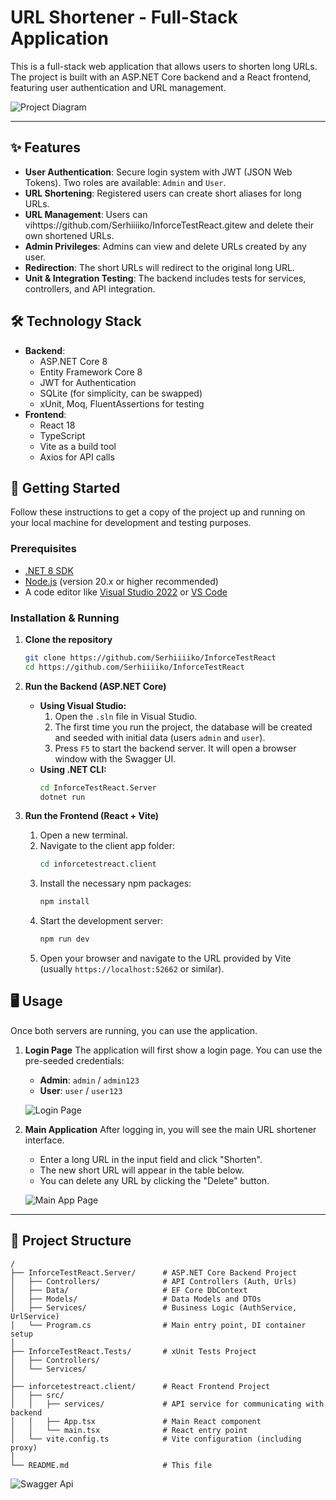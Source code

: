 # URL Shortener - Full-Stack Application

This is a full-stack web application that allows users to shorten long URLs. The project is built with an ASP.NET Core backend and a React frontend, featuring user authentication and URL management.

![Project Diagram](https://mermaid.ink/svg/eyJjb2RlIjoiZ3JhcGggVERcbiAgICBzdWJncmFwaCBcIkZyb250ZW5kIChSZWFjdCkrVml0ZVwiXG4gICAgICAgIEJyKHdpbmRvdykgLS0-IHxSZXF1ZXN0fCBBUChBcHBsaWNhdGlvbik7XG4gICAgICAgIEFQIC0tPiB8QVBJIFNlcnZpY2V8IEFQSUMoQVBJIFNlcnZpY2UpO1xuICAgICAgICBBUElDIC0tPiB8UHJveHkgUmVxdWVzdHwgUHJveHkoVml0ZSBEZXYgU2VydmVyKTtcbiAgICBlbmRcblxuICAgIHN1YmdyYXBoIFwiQmFja2VuZCAoQVNQLk5FVCBDb3JlKVwiXG4gICAgICAgIEJLX0FQSShBUEkgRW5kcG9pbnRzKSAtLT4gQXV0aFNlcnZpY2U7XG4gICAgICAgIEJLX0FQSSAtLT4gVXJsU2VydmljZTtcbiAgICAgICAgQXV0aFNlcnZpY2UgPD09PiBEYihFbnRpdHkgRnJhbWV3b3JrKTtcbiAgICAgICAgVXJsU2VydmljZSA8PT0-IERiO1xuICAgIGVuZFxuXG4gICAgUHJveHkgLS0-IHxIVFRQIFJlcXVlc3R8IEJLX0FQSTtcbiIsIm1lcm1haWQiOnsidGhlbWUiOiJkZWZhdWx0In0sInVwZGF0ZUVkaXRvciI6ZmFsc2UsImF1dG9TeW5jIjp0cnVlLCJ1cGRhdGVEaWFncmFtIjpmYWxzZX0)

---

## ✨ Features

-   **User Authentication**: Secure login system with JWT (JSON Web Tokens). Two roles are available: `Admin` and `User`.
-   **URL Shortening**: Registered users can create short aliases for long URLs.
-   **URL Management**: Users can vihttps://github.com/Serhiiiiko/InforceTestReact.gitew and delete their own shortened URLs.
-   **Admin Privileges**: Admins can view and delete URLs created by any user.
-   **Redirection**: The short URLs will redirect to the original long URL.
-   **Unit & Integration Testing**: The backend includes tests for services, controllers, and API integration.

## 🛠️ Technology Stack

-   **Backend**:
    -   ASP.NET Core 8
    -   Entity Framework Core 8
    -   JWT for Authentication
    -   SQLite (for simplicity, can be swapped)
    -   xUnit, Moq, FluentAssertions for testing
-   **Frontend**:
    -   React 18
    -   TypeScript
    -   Vite as a build tool
    -   Axios for API calls

## 🚀 Getting Started

Follow these instructions to get a copy of the project up and running on your local machine for development and testing purposes.

### Prerequisites

-   [.NET 8 SDK](https://dotnet.microsoft.com/download/dotnet/8.0)
-   [Node.js](https://nodejs.org/) (version 20.x or higher recommended)
-   A code editor like [Visual Studio 2022](https://visualstudio.microsoft.com/) or [VS Code](https://code.visualstudio.com/)

### Installation & Running

1.  **Clone the repository**
    ```bash
    git clone https://github.com/Serhiiiiko/InforceTestReact
    cd https://github.com/Serhiiiiko/InforceTestReact
    ```

2.  **Run the Backend (ASP.NET Core)**
    -   **Using Visual Studio:**
        1.  Open the `.sln` file in Visual Studio.
        2.  The first time you run the project, the database will be created and seeded with initial data (users `admin` and `user`).
        3.  Press `F5` to start the backend server. It will open a browser window with the Swagger UI.
    -   **Using .NET CLI:**
        ```bash
        cd InforceTestReact.Server
        dotnet run
        ```

3.  **Run the Frontend (React + Vite)**
    1.  Open a new terminal.
    2.  Navigate to the client app folder:
        ```bash
        cd inforcetestreact.client
        ```
    3.  Install the necessary npm packages:
        ```bash
        npm install
        ```
    4.  Start the development server:
        ```bash
        npm run dev
        ```
    5.  Open your browser and navigate to the URL provided by Vite (usually `https://localhost:52662` or similar).

## 🖥️ Usage

Once both servers are running, you can use the application.

1.  **Login Page**
    The application will first show a login page. You can use the pre-seeded credentials:
    -   **Admin**: `admin` / `admin123`
    -   **User**: `user` / `user123`

    ![Login Page](https://github.com/user-attachments/assets/512e7400-1167-4123-a81b-ac256677d29a)

2.  **Main Application**
    After logging in, you will see the main URL shortener interface.
    -   Enter a long URL in the input field and click "Shorten".
    -   The new short URL will appear in the table below.
    -   You can delete any URL by clicking the "Delete" button.

    ![Main App Page](https://github.com/user-attachments/assets/bfcad680-2463-4476-aea8-6b71fafd9230)


---

## 📂 Project Structure

```text
/
├── InforceTestReact.Server/      # ASP.NET Core Backend Project
│   ├── Controllers/              # API Controllers (Auth, Urls)
│   ├── Data/                     # EF Core DbContext
│   ├── Models/                   # Data Models and DTOs
│   ├── Services/                 # Business Logic (AuthService, UrlService)
│   └── Program.cs                # Main entry point, DI container setup
│
├── InforceTestReact.Tests/       # xUnit Tests Project
│   ├── Controllers/
│   └── Services/
│
├── inforcetestreact.client/      # React Frontend Project
│   ├── src/
│   │   ├── services/             # API service for communicating with backend
│   │   ├── App.tsx               # Main React component
│   │   └── main.tsx              # React entry point
│   └── vite.config.ts            # Vite configuration (including proxy)
│
└── README.md                     # This file
```

![Swagger Api](https://github.com/user-attachments/assets/2abc6df2-8966-45dd-81eb-6e775d4063ab)

